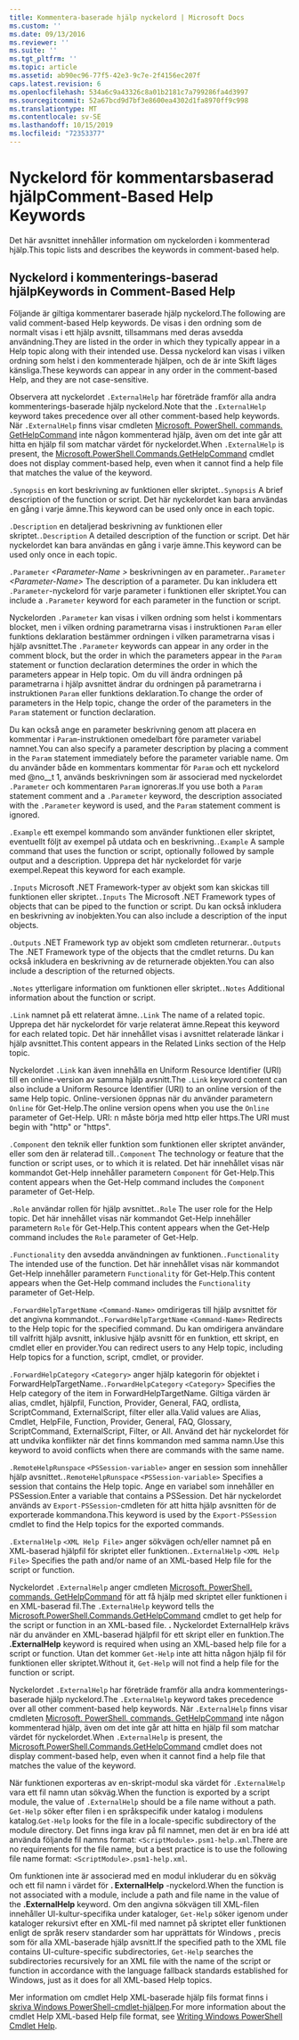 ```yaml
---
title: Kommentera-baserade hjälp nyckelord | Microsoft Docs
ms.custom: ''
ms.date: 09/13/2016
ms.reviewer: ''
ms.suite: ''
ms.tgt_pltfrm: ''
ms.topic: article
ms.assetid: ab90ec96-77f5-42e3-9c7e-2f4156ec207f
caps.latest.revision: 6
ms.openlocfilehash: 534a6c9a43326c8a01b2181c7a799286fa4d3997
ms.sourcegitcommit: 52a67bcd9d7bf3e8600ea4302d1fa8970ff9c998
ms.translationtype: MT
ms.contentlocale: sv-SE
ms.lasthandoff: 10/15/2019
ms.locfileid: "72353377"
---
```

# <a name="comment-based-help-keywords"></a><span data-ttu-id="7a3b0-102">Nyckelord för kommentarsbaserad hjälp</span><span class="sxs-lookup"><span data-stu-id="7a3b0-102">Comment-Based Help Keywords</span></span>

<span data-ttu-id="7a3b0-103">Det här avsnittet innehåller information om nyckelorden i kommenterad hjälp.</span><span class="sxs-lookup"><span data-stu-id="7a3b0-103">This topic lists and describes the keywords in comment-based help.</span></span>

## <a name="keywords-in-comment-based-help"></a><span data-ttu-id="7a3b0-104">Nyckelord i kommenterings-baserad hjälp</span><span class="sxs-lookup"><span data-stu-id="7a3b0-104">Keywords in Comment-Based Help</span></span>

<span data-ttu-id="7a3b0-105">Följande är giltiga kommentarer baserade hjälp nyckelord.</span><span class="sxs-lookup"><span data-stu-id="7a3b0-105">The following are valid comment-based Help keywords.</span></span> <span data-ttu-id="7a3b0-106">De visas i den ordning som de normalt visas i ett hjälp avsnitt, tillsammans med deras avsedda användning.</span><span class="sxs-lookup"><span data-stu-id="7a3b0-106">They are listed in the order in which they typically appear in a Help topic along with their intended use.</span></span> <span data-ttu-id="7a3b0-107">Dessa nyckelord kan visas i vilken ordning som helst i den kommenterade hjälpen, och de är inte Skift läges känsliga.</span><span class="sxs-lookup"><span data-stu-id="7a3b0-107">These keywords can appear in any order in the comment-based Help, and they are not case-sensitive.</span></span>

<span data-ttu-id="7a3b0-108">Observera att nyckelordet `.ExternalHelp` har företräde framför alla andra kommenterings-baserade hjälp nyckelord.</span><span class="sxs-lookup"><span data-stu-id="7a3b0-108">Note that the `.ExternalHelp` keyword takes precedence over all other comment-based help keywords.</span></span> <span data-ttu-id="7a3b0-109">När `.ExternalHelp` finns visar cmdleten [Microsoft. PowerShell. commands. GetHelpCommand](/dotnet/api/Microsoft.PowerShell.Commands.gethelpcommand) inte någon kommenterad hjälp, även om det inte går att hitta en hjälp fil som matchar värdet för nyckelordet.</span><span class="sxs-lookup"><span data-stu-id="7a3b0-109">When `.ExternalHelp` is present, the [Microsoft.PowerShell.Commands.GetHelpCommand](/dotnet/api/Microsoft.PowerShell.Commands.gethelpcommand) cmdlet does not display comment-based help, even when it cannot find a help file that matches the value of the keyword.</span></span>

<span data-ttu-id="7a3b0-110">`.Synopsis` en kort beskrivning av funktionen eller skriptet.</span><span class="sxs-lookup"><span data-stu-id="7a3b0-110">`.Synopsis` A brief description of the function or script.</span></span> <span data-ttu-id="7a3b0-111">Det här nyckelordet kan bara användas en gång i varje ämne.</span><span class="sxs-lookup"><span data-stu-id="7a3b0-111">This keyword can be used only once in each topic.</span></span>

<span data-ttu-id="7a3b0-112">`.Description` en detaljerad beskrivning av funktionen eller skriptet.</span><span class="sxs-lookup"><span data-stu-id="7a3b0-112">`.Description` A detailed description of the function or script.</span></span> <span data-ttu-id="7a3b0-113">Det här nyckelordet kan bara användas en gång i varje ämne.</span><span class="sxs-lookup"><span data-stu-id="7a3b0-113">This keyword can be used only once in each topic.</span></span>

<span data-ttu-id="7a3b0-114">`.Parameter` *\<Parameter-Name >* beskrivningen av en parameter.</span><span class="sxs-lookup"><span data-stu-id="7a3b0-114">`.Parameter` *\<Parameter-Name>* The description of a parameter.</span></span> <span data-ttu-id="7a3b0-115">Du kan inkludera ett `.Parameter`-nyckelord för varje parameter i funktionen eller skriptet.</span><span class="sxs-lookup"><span data-stu-id="7a3b0-115">You can include a `.Parameter` keyword for each parameter in the function or script.</span></span>

<span data-ttu-id="7a3b0-116">Nyckelorden `.Parameter` kan visas i vilken ordning som helst i kommentars blocket, men i vilken ordning parametrarna visas i instruktionen `Param` eller funktions deklaration bestämmer ordningen i vilken parametrarna visas i hjälp avsnittet.</span><span class="sxs-lookup"><span data-stu-id="7a3b0-116">The `.Parameter` keywords can appear in any order in the comment block, but the order in which the parameters appear in the `Param` statement or function declaration determines the order in which the parameters appear in Help topic.</span></span> <span data-ttu-id="7a3b0-117">Om du vill ändra ordningen på parametrarna i hjälp avsnittet ändrar du ordningen på parametrarna i instruktionen `Param` eller funktions deklaration.</span><span class="sxs-lookup"><span data-stu-id="7a3b0-117">To change the order of parameters in the Help topic, change the order of the parameters in the `Param` statement or function declaration.</span></span>

<span data-ttu-id="7a3b0-118">Du kan också ange en parameter beskrivning genom att placera en kommentar i `Param`-instruktionen omedelbart före parameter variabel namnet.</span><span class="sxs-lookup"><span data-stu-id="7a3b0-118">You can also specify a parameter description by placing a comment in the `Param` statement immediately before the parameter variable name.</span></span> <span data-ttu-id="7a3b0-119">Om du använder både en kommentars kommentar för `Param` och ett nyckelord med @no__t 1, används beskrivningen som är associerad med nyckelordet `.Parameter` och kommentaren `Param` ignoreras.</span><span class="sxs-lookup"><span data-stu-id="7a3b0-119">If you use both a `Param` statement comment and a `.Parameter` keyword, the description associated with the `.Parameter` keyword is used, and the `Param` statement comment is ignored.</span></span>

<span data-ttu-id="7a3b0-120">`.Example` ett exempel kommando som använder funktionen eller skriptet, eventuellt följt av exempel på utdata och en beskrivning.</span><span class="sxs-lookup"><span data-stu-id="7a3b0-120">`.Example` A sample command that uses the function or script, optionally followed by sample output and a description.</span></span> <span data-ttu-id="7a3b0-121">Upprepa det här nyckelordet för varje exempel.</span><span class="sxs-lookup"><span data-stu-id="7a3b0-121">Repeat this keyword for each example.</span></span>

<span data-ttu-id="7a3b0-122">`.Inputs` Microsoft .NET Framework-typer av objekt som kan skickas till funktionen eller skriptet.</span><span class="sxs-lookup"><span data-stu-id="7a3b0-122">`.Inputs` The Microsoft .NET Framework types of objects that can be piped to the function or script.</span></span> <span data-ttu-id="7a3b0-123">Du kan också inkludera en beskrivning av inobjekten.</span><span class="sxs-lookup"><span data-stu-id="7a3b0-123">You can also include a description of the input objects.</span></span>

<span data-ttu-id="7a3b0-124">`.Outputs` .NET Framework typ av objekt som cmdleten returnerar.</span><span class="sxs-lookup"><span data-stu-id="7a3b0-124">`.Outputs` The .NET Framework type of the objects that the cmdlet returns.</span></span> <span data-ttu-id="7a3b0-125">Du kan också inkludera en beskrivning av de returnerade objekten.</span><span class="sxs-lookup"><span data-stu-id="7a3b0-125">You can also include a description of the returned objects.</span></span>

<span data-ttu-id="7a3b0-126">`.Notes` ytterligare information om funktionen eller skriptet.</span><span class="sxs-lookup"><span data-stu-id="7a3b0-126">`.Notes` Additional information about the function or script.</span></span>

<span data-ttu-id="7a3b0-127">`.Link` namnet på ett relaterat ämne.</span><span class="sxs-lookup"><span data-stu-id="7a3b0-127">`.Link` The name of a related topic.</span></span> <span data-ttu-id="7a3b0-128">Upprepa det här nyckelordet för varje relaterat ämne.</span><span class="sxs-lookup"><span data-stu-id="7a3b0-128">Repeat this keyword for each related topic.</span></span> <span data-ttu-id="7a3b0-129">Det här innehållet visas i avsnittet relaterade länkar i hjälp avsnittet.</span><span class="sxs-lookup"><span data-stu-id="7a3b0-129">This content appears in the Related Links section of the Help topic.</span></span>

<span data-ttu-id="7a3b0-130">Nyckelordet `.Link` kan även innehålla en Uniform Resource Identifier (URI) till en online-version av samma hjälp avsnitt.</span><span class="sxs-lookup"><span data-stu-id="7a3b0-130">The `.Link` keyword content can also include a Uniform Resource Identifier (URI) to an online version of the same Help topic.</span></span> <span data-ttu-id="7a3b0-131">Online-versionen öppnas när du använder parametern `Online` för Get-Help.</span><span class="sxs-lookup"><span data-stu-id="7a3b0-131">The online version opens when you use the `Online` parameter of Get-Help.</span></span> <span data-ttu-id="7a3b0-132">URI: n måste börja med http eller https.</span><span class="sxs-lookup"><span data-stu-id="7a3b0-132">The URI must begin with "http" or "https".</span></span>

<span data-ttu-id="7a3b0-133">`.Component` den teknik eller funktion som funktionen eller skriptet använder, eller som den är relaterad till.</span><span class="sxs-lookup"><span data-stu-id="7a3b0-133">`.Component` The technology or feature that the function or script uses, or to which it is related.</span></span> <span data-ttu-id="7a3b0-134">Det här innehållet visas när kommandot Get-Help innehåller parametern `Component` för Get-Help.</span><span class="sxs-lookup"><span data-stu-id="7a3b0-134">This content appears when the Get-Help command includes the `Component` parameter of Get-Help.</span></span>

<span data-ttu-id="7a3b0-135">`.Role` användar rollen för hjälp avsnittet.</span><span class="sxs-lookup"><span data-stu-id="7a3b0-135">`.Role` The user role for the Help topic.</span></span> <span data-ttu-id="7a3b0-136">Det här innehållet visas när kommandot Get-Help innehåller parametern `Role` för Get-Help.</span><span class="sxs-lookup"><span data-stu-id="7a3b0-136">This content appears when the Get-Help command includes the `Role` parameter of Get-Help.</span></span>

<span data-ttu-id="7a3b0-137">`.Functionality` den avsedda användningen av funktionen.</span><span class="sxs-lookup"><span data-stu-id="7a3b0-137">`.Functionality` The intended use of the function.</span></span> <span data-ttu-id="7a3b0-138">Det här innehållet visas när kommandot Get-Help innehåller parametern `Functionality` för Get-Help.</span><span class="sxs-lookup"><span data-stu-id="7a3b0-138">This content appears when the Get-Help command includes the `Functionality` parameter of Get-Help.</span></span>

<span data-ttu-id="7a3b0-139">`.ForwardHelpTargetName` `<Command-Name>` omdirigeras till hjälp avsnittet för det angivna kommandot.</span><span class="sxs-lookup"><span data-stu-id="7a3b0-139">`.ForwardHelpTargetName` `<Command-Name>` Redirects to the Help topic for the specified command.</span></span> <span data-ttu-id="7a3b0-140">Du kan omdirigera användare till valfritt hjälp avsnitt, inklusive hjälp avsnitt för en funktion, ett skript, en cmdlet eller en provider.</span><span class="sxs-lookup"><span data-stu-id="7a3b0-140">You can redirect users to any Help topic, including Help topics for a function, script, cmdlet, or provider.</span></span>

<span data-ttu-id="7a3b0-141">`.ForwardHelpCategory` `<Category>` anger hjälp kategorin för objektet i ForwardHelpTargetName.</span><span class="sxs-lookup"><span data-stu-id="7a3b0-141">`.ForwardHelpCategory` `<Category>` Specifies the Help category of the item in ForwardHelpTargetName.</span></span> <span data-ttu-id="7a3b0-142">Giltiga värden är alias, cmdlet, hjälpfil, Function, Provider, General, FAQ, ordlista, ScriptCommand, ExternalScript, filter eller alla.</span><span class="sxs-lookup"><span data-stu-id="7a3b0-142">Valid values are Alias, Cmdlet, HelpFile, Function, Provider, General, FAQ, Glossary, ScriptCommand, ExternalScript, Filter, or All.</span></span> <span data-ttu-id="7a3b0-143">Använd det här nyckelordet för att undvika konflikter när det finns kommandon med samma namn.</span><span class="sxs-lookup"><span data-stu-id="7a3b0-143">Use this keyword to avoid conflicts when there are commands with the same name.</span></span>

<span data-ttu-id="7a3b0-144">`.RemoteHelpRunspace` `<PSSession-variable>` anger en session som innehåller hjälp avsnittet.</span><span class="sxs-lookup"><span data-stu-id="7a3b0-144">`.RemoteHelpRunspace` `<PSSession-variable>` Specifies a session that contains the Help topic.</span></span> <span data-ttu-id="7a3b0-145">Ange en variabel som innehåller en PSSession.</span><span class="sxs-lookup"><span data-stu-id="7a3b0-145">Enter a variable that contains a PSSession.</span></span> <span data-ttu-id="7a3b0-146">Det här nyckelordet används av `Export-PSSession`-cmdleten för att hitta hjälp avsnitten för de exporterade kommandona.</span><span class="sxs-lookup"><span data-stu-id="7a3b0-146">This keyword is used by the `Export-PSSession` cmdlet to find the Help topics for the exported commands.</span></span>

<span data-ttu-id="7a3b0-147">`.ExternalHelp` `<XML Help File>` anger sökvägen och/eller namnet på en XML-baserad hjälpfil för skriptet eller funktionen.</span><span class="sxs-lookup"><span data-stu-id="7a3b0-147">`.ExternalHelp` `<XML Help File>` Specifies the path and/or name of an XML-based Help file for the script or function.</span></span>

<span data-ttu-id="7a3b0-148">Nyckelordet `.ExternalHelp` anger cmdleten [Microsoft. PowerShell. commands. GetHelpCommand](/dotnet/api/Microsoft.PowerShell.Commands.gethelpcommand) för att få hjälp med skriptet eller funktionen i en XML-baserad fil.</span><span class="sxs-lookup"><span data-stu-id="7a3b0-148">The `.ExternalHelp` keyword tells the [Microsoft.PowerShell.Commands.GetHelpCommand](/dotnet/api/Microsoft.PowerShell.Commands.gethelpcommand) cmdlet to get help for the script or function in an XML-based file.</span></span> <span data-ttu-id="7a3b0-149">**.** Nyckelordet ExternalHelp krävs när du använder en XML-baserad hjälpfil för ett skript eller en funktion.</span><span class="sxs-lookup"><span data-stu-id="7a3b0-149">The **.ExternalHelp** keyword is required when using an XML-based help file for a script or function.</span></span> <span data-ttu-id="7a3b0-150">Utan det kommer `Get-Help` inte att hitta någon hjälp fil för funktionen eller skriptet.</span><span class="sxs-lookup"><span data-stu-id="7a3b0-150">Without it, `Get-Help` will not find a help file for the function or script.</span></span>

<span data-ttu-id="7a3b0-151">Nyckelordet `.ExternalHelp` har företräde framför alla andra kommenterings-baserade hjälp nyckelord.</span><span class="sxs-lookup"><span data-stu-id="7a3b0-151">The `.ExternalHelp` keyword takes precedence over all other comment-based help keywords.</span></span> <span data-ttu-id="7a3b0-152">När `.ExternalHelp` finns visar cmdleten [Microsoft. PowerShell. commands. GetHelpCommand](/dotnet/api/Microsoft.PowerShell.Commands.gethelpcommand) inte någon kommenterad hjälp, även om det inte går att hitta en hjälp fil som matchar värdet för nyckelordet.</span><span class="sxs-lookup"><span data-stu-id="7a3b0-152">When `.ExternalHelp` is present, the [Microsoft.PowerShell.Commands.GetHelpCommand](/dotnet/api/Microsoft.PowerShell.Commands.gethelpcommand) cmdlet does not display comment-based help, even when it cannot find a help file that matches the value of the keyword.</span></span>

<span data-ttu-id="7a3b0-153">När funktionen exporteras av en-skript-modul ska värdet för `.ExternalHelp` vara ett fil namn utan sökväg.</span><span class="sxs-lookup"><span data-stu-id="7a3b0-153">When the function is exported by a script module, the value of `.ExternalHelp` should be a file name without a path.</span></span> <span data-ttu-id="7a3b0-154">`Get-Help` söker efter filen i en språkspecifik under katalog i modulens katalog.</span><span class="sxs-lookup"><span data-stu-id="7a3b0-154">`Get-Help` looks for the file in a locale-specific subdirectory of the module directory.</span></span> <span data-ttu-id="7a3b0-155">Det finns inga krav på fil namnet, men det är en bra idé att använda följande fil namns format: `<ScriptModule>.psm1-help.xml`.</span><span class="sxs-lookup"><span data-stu-id="7a3b0-155">There are no requirements for the file name, but a best practice is to use the following file name format: `<ScriptModule>.psm1-help.xml`.</span></span>

<span data-ttu-id="7a3b0-156">Om funktionen inte är associerad med en modul inkluderar du en sökväg och ett fil namn i värdet för **. ExternalHelp** -nyckelord.</span><span class="sxs-lookup"><span data-stu-id="7a3b0-156">When the function is not associated with a module, include a path and file name in the value of the **.ExternalHelp** keyword.</span></span> <span data-ttu-id="7a3b0-157">Om den angivna sökvägen till XML-filen innehåller UI-kultur-specifika under kataloger, `Get-Help` söker igenom under kataloger rekursivt efter en XML-fil med namnet på skriptet eller funktionen enligt de språk reserv standarder som har upprättats för Windows , precis som för alla XML-baserade hjälp avsnitt.</span><span class="sxs-lookup"><span data-stu-id="7a3b0-157">If the specified path to the XML file contains UI-culture-specific subdirectories, `Get-Help` searches the subdirectories recursively for an XML file with the name of the script or function in accordance with the language fallback standards established for Windows, just as it does for all XML-based Help topics.</span></span>

<span data-ttu-id="7a3b0-158">Mer information om cmdlet Help XML-baserade hjälp fils format finns i [skriva Windows PowerShell-cmdlet-hjälpen](./writing-help-for-windows-powershell-cmdlets.md).</span><span class="sxs-lookup"><span data-stu-id="7a3b0-158">For more information about the cmdlet Help XML-based Help file format, see [Writing Windows PowerShell Cmdlet Help](./writing-help-for-windows-powershell-cmdlets.md).</span></span>